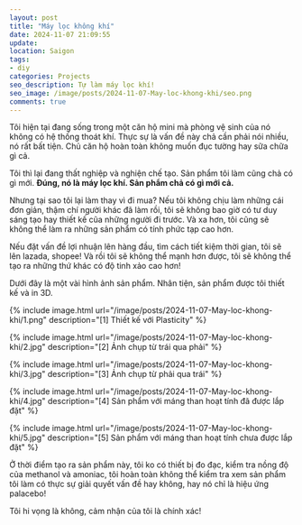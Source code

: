 ```yaml
---
layout: post
title: "Máy lọc không khí"
date: 2024-11-07 21:09:55
update:
location: Saigon
tags:
- diy
categories: Projects
seo_description: Tự làm máy lọc khí!
seo_image: /image/posts/2024-11-07-May-loc-khong-khi/seo.png
comments: true
---
```


Tôi hiện tại đang sống trong một căn hộ mini mà phòng vệ sinh của nó không có hệ thống thoát khí. Thực sự là vấn đề này
chả cần phải nói nhiều, nó rất bất tiện. Chủ căn hộ hoàn toàn không muốn đục tường hay sữa chữa gì cả.

Tôi thì lại đang thất nghiệp và nghiện chế tạo. Sản phẩm tôi làm cũng chả có gì mới. **Đúng, nó là máy lọc khí. Sản phẩm chả có gì mới cả.**

Nhưng tại sao tôi lại làm thay vì đi mua? Nếu tôi không chịu làm những cái đơn giản, thậm chí người khác đã làm rồi,
tôi sẽ không bao giờ có tư duy sáng tạo hay thiết kế cũa những người đi trước. Và xa hơn, tôi cũng sẽ không thể làm
ra những sản phẩm có tính phức tạp cao hơn.

Nếu đặt vấn đề lợi nhuận lên hàng đầu, tìm cách tiết kiệm thời gian, tôi sẽ lên lazada, shopee! Và rồi tôi sẽ không thể
mạnh hơn được, tôi sẽ không thể tạo ra những thứ khác có độ tinh xảo cao hơn!

Dưới đây là một vài hình ảnh sản phẩm. Nhân tiện, sản phẩm được tôi thiết kế và in 3D.

{% include image.html url="/image/posts/2024-11-07-May-loc-khong-khi/1.png" description="[1] Thiết kế với Plasticity" %}

{% include image.html url="/image/posts/2024-11-07-May-loc-khong-khi/2.jpg" description="[2] Ảnh chụp từ trái qua phải" %}

{% include image.html url="/image/posts/2024-11-07-May-loc-khong-khi/3.jpg" description="[3] Ảnh chụp từ phải qua trái" %}

{% include image.html url="/image/posts/2024-11-07-May-loc-khong-khi/4.jpg" description="[4] Sản phẩm với máng than hoạt tính đã được lắp đặt" %}

{% include image.html url="/image/posts/2024-11-07-May-loc-khong-khi/5.jpg" description="[5] Sản phẩm với máng than hoạt tính chưa được lắp đặt" %}

Ở thời điểm tạo ra sản phẩm này, tôi ko có thiết bị đo đạc, kiểm tra nồng độ của methanol và amoniac, tôi hoàn toàn không
thể kiểm tra xem sản phẩm tôi làm có thực sự giải quyết vấn đề hay không, hay nó chỉ là hiệu ứng palacebo!

Tôi hi vọng là không, cảm nhận của tôi là chính xác!
